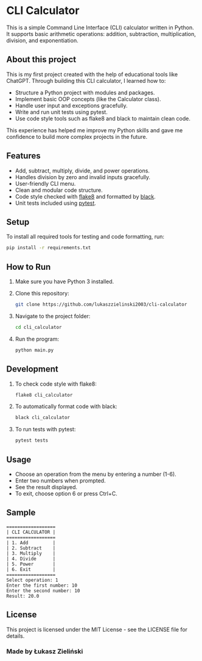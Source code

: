 # CLI Calculator

This is a simple Command Line Interface (CLI) calculator written in Python.
It supports basic arithmetic operations: addition, subtraction, multiplication, division, and exponentiation.

## About this project

This is my first project created with the help of educational tools like ChatGPT.
Through building this CLI calculator, I learned how to:

- Structure a Python project with modules and packages.
- Implement basic OOP concepts (like the Calculator class).
- Handle user input and exceptions gracefully.
- Write and run unit tests using pytest.
- Use code style tools such as flake8 and black to maintain clean code.

This experience has helped me improve my Python skills and gave me confidence to build more complex projects in the future.

## Features

- Add, subtract, multiply, divide, and power operations.
- Handles division by zero and invalid inputs gracefully.
- User-friendly CLI menu.
- Clean and modular code structure.
- Code style checked with [flake8](https://flake8.pycqa.org/en/latest/) and formatted by [black](https://black.readthedocs.io/en/stable/).
- Unit tests included using [pytest](https://docs.pytest.org/en/stable/).

## Setup

To install all required tools for testing and code formatting, run:

```bash
pip install -r requirements.txt
```

## How to Run

1. Make sure you have Python 3 installed.
2. Clone this repository:

   ```bash
   git clone https://github.com/lukaszzielinski2003/cli-calculator
   ```

3. Navigate to the project folder:

   ```bash
   cd cli_calculator
   ```

4. Run the program:

   ```bash
   python main.py
   ```

## Development

1. To check code style with flake8:

   ```bash
   flake8 cli_calculator
   ```

2. To automatically format code with black:

   ```bash
   black cli_calculator
   ```

3. To run tests with pytest:

   ```bash
   pytest tests
   ```

## Usage

- Choose an operation from the menu by entering a number (1-6).
- Enter two numbers when prompted.
- See the result displayed.
- To exit, choose option 6 or press Ctrl+C.

## Sample

```
==================
| CLI CALCULATOR |
==================
| 1. Add         |
| 2. Subtract    |
| 3. Multiply    |
| 4. Divide      |
| 5. Power       |
| 6. Exit        |
==================
Select operation: 1
Enter the first number: 10
Enter the second number: 10
Result: 20.0
```

## License

This project is licensed under the MIT License - see the LICENSE file for details.

### Made by Łukasz Zieliński
